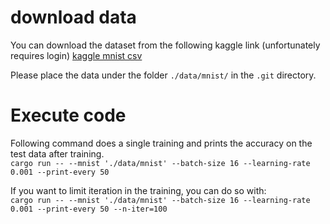 # download data
You can download the dataset from the following kaggle link (unfortunately requires login)
[kaggle mnist csv](https://www.kaggle.com/datasets/oddrationale/mnist-in-csv/data)

Please place the data under the folder `./data/mnist/` in the `.git` directory.

# Execute code
Following command does a single training and prints the accuracy on the test data after training.  
`cargo run -- --mnist './data/mnist' --batch-size 16 --learning-rate 0.001 --print-every 50`

If you want to limit iteration in the training, you can do so with:   
`cargo run -- --mnist './data/mnist' --batch-size 16 --learning-rate 0.001 --print-every 50 --n-iter=100`